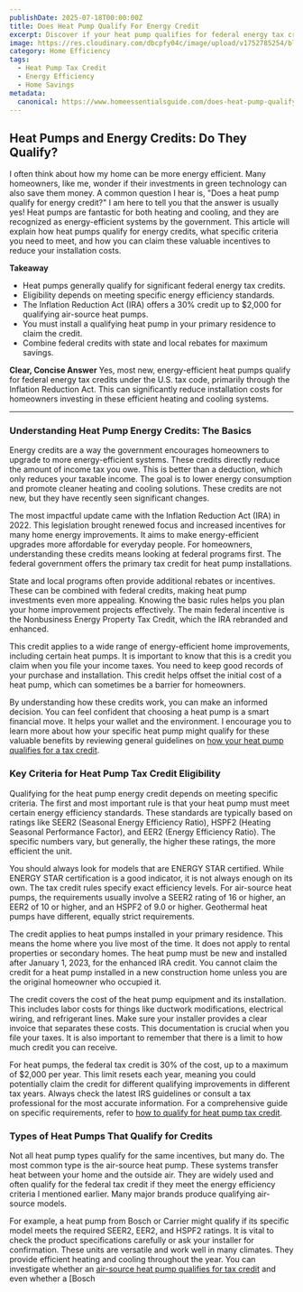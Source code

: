 ```yaml
---
publishDate: 2025-07-18T00:00:00Z
title: Does Heat Pump Qualify For Energy Credit
excerpt: Discover if your heat pump qualifies for federal energy tax credits, how to claim them, and maximize savings. Learn about eligibility and incentives.
image: https://res.cloudinary.com/dbcpfy04c/image/upload/v1752785254/blog_image_1752785254_rnebji.webp
category: Home Efficiency
tags:
  - Heat Pump Tax Credit
  - Energy Efficiency
  - Home Savings
metadata:
  canonical: https://www.homeessentialsguide.com/does-heat-pump-qualify-for-energy-credit
---
```


## Heat Pumps and Energy Credits: Do They Qualify?

I often think about how my home can be more energy efficient. Many homeowners, like me, wonder if their investments in green technology can also save them money. A common question I hear is, "Does a heat pump qualify for energy credit?" I am here to tell you that the answer is usually yes! Heat pumps are fantastic for both heating and cooling, and they are recognized as energy-efficient systems by the government. This article will explain how heat pumps qualify for energy credits, what specific criteria you need to meet, and how you can claim these valuable incentives to reduce your installation costs.

**Takeaway**
*   Heat pumps generally qualify for significant federal energy tax credits.
*   Eligibility depends on meeting specific energy efficiency standards.
*   The Inflation Reduction Act (IRA) offers a 30% credit up to $2,000 for qualifying air-source heat pumps.
*   You must install a qualifying heat pump in your primary residence to claim the credit.
*   Combine federal credits with state and local rebates for maximum savings.

**Clear, Concise Answer**
Yes, most new, energy-efficient heat pumps qualify for federal energy tax credits under the U.S. tax code, primarily through the Inflation Reduction Act. This can significantly reduce installation costs for homeowners investing in these efficient heating and cooling systems.

---

### Understanding Heat Pump Energy Credits: The Basics

Energy credits are a way the government encourages homeowners to upgrade to more energy-efficient systems. These credits directly reduce the amount of income tax you owe. This is better than a deduction, which only reduces your taxable income. The goal is to lower energy consumption and promote cleaner heating and cooling solutions. These credits are not new, but they have recently seen significant changes.

The most impactful update came with the Inflation Reduction Act (IRA) in 2022. This legislation brought renewed focus and increased incentives for many home energy improvements. It aims to make energy-efficient upgrades more affordable for everyday people. For homeowners, understanding these credits means looking at federal programs first. The federal government offers the primary tax credit for heat pump installations.

State and local programs often provide additional rebates or incentives. These can be combined with federal credits, making heat pump investments even more appealing. Knowing the basic rules helps you plan your home improvement projects effectively. The main federal incentive is the Nonbusiness Energy Property Tax Credit, which the IRA rebranded and enhanced.

This credit applies to a wide range of energy-efficient home improvements, including certain heat pumps. It is important to know that this is a credit you claim when you file your income taxes. You need to keep good records of your purchase and installation. This credit helps offset the initial cost of a heat pump, which can sometimes be a barrier for homeowners.

By understanding how these credits work, you can make an informed decision. You can feel confident that choosing a heat pump is a smart financial move. It helps your wallet and the environment. I encourage you to learn more about how your specific heat pump might qualify for these valuable benefits by reviewing general guidelines on [how your heat pump qualifies for a tax credit](https://homeessentialsguide.com/does-my-heat-pump-qualify-for-tax-credit).

### Key Criteria for Heat Pump Tax Credit Eligibility

Qualifying for the heat pump energy credit depends on meeting specific criteria. The first and most important rule is that your heat pump must meet certain energy efficiency standards. These standards are typically based on ratings like SEER2 (Seasonal Energy Efficiency Ratio), HSPF2 (Heating Seasonal Performance Factor), and EER2 (Energy Efficiency Ratio). The specific numbers vary, but generally, the higher these ratings, the more efficient the unit.

You should always look for models that are ENERGY STAR certified. While ENERGY STAR certification is a good indicator, it is not always enough on its own. The tax credit rules specify exact efficiency levels. For air-source heat pumps, the requirements usually involve a SEER2 rating of 16 or higher, an EER2 of 10 or higher, and an HSPF2 of 9.0 or higher. Geothermal heat pumps have different, equally strict requirements.

The credit applies to heat pumps installed in your primary residence. This means the home where you live most of the time. It does not apply to rental properties or secondary homes. The heat pump must be new and installed after January 1, 2023, for the enhanced IRA credit. You cannot claim the credit for a heat pump installed in a new construction home unless you are the original homeowner who occupied it.

The credit covers the cost of the heat pump equipment and its installation. This includes labor costs for things like ductwork modifications, electrical wiring, and refrigerant lines. Make sure your installer provides a clear invoice that separates these costs. This documentation is crucial when you file your taxes. It is also important to remember that there is a limit to how much credit you can receive.

For heat pumps, the federal tax credit is 30% of the cost, up to a maximum of $2,000 per year. This limit resets each year, meaning you could potentially claim the credit for different qualifying improvements in different tax years. Always check the latest IRS guidelines or consult a tax professional for the most accurate information. For a comprehensive guide on specific requirements, refer to [how to qualify for heat pump tax credit](https://homeessentialsguide.com/how-to-qualify-for-heat-pump-tax-credit).

### Types of Heat Pumps That Qualify for Credits

Not all heat pump types qualify for the same incentives, but many do. The most common type is the air-source heat pump. These systems transfer heat between your home and the outside air. They are widely used and often qualify for the federal tax credit if they meet the energy efficiency criteria I mentioned earlier. Many major brands produce qualifying air-source models.

For example, a heat pump from Bosch or Carrier might qualify if its specific model meets the required SEER2, EER2, and HSPF2 ratings. It is vital to check the product specifications carefully or ask your installer for confirmation. These units are versatile and work well in many climates. They provide efficient heating and cooling throughout the year. You can investigate whether an [air-source heat pump qualifies for tax credit](https://homeessentialsguide.com/does-air-source-heat-pump-qualify-for-tax-credit) and even whether a [Bosch